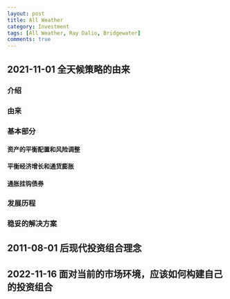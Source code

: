 ```yaml
---
layout: post
title: All Weather
category: Investment
tags: [All Weather, Ray Dalio, Bridgewater]
comments: true
---
```


## 2021-11-01 全天候策略的由来

### 介绍

### 由来

### 基本部分

#### 资产的平衡配置和风险调整

#### 平衡经济增长和通货膨胀

#### 通胀挂钩债券

### 发展历程

### 稳妥的解决方案

## 2011-08-01 后现代投资组合理念

## 2022-11-16 面对当前的市场环境，应该如何构建自己的投资组合
